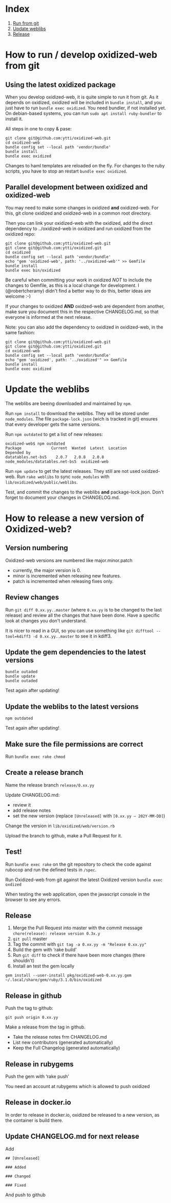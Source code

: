 # Index
1. [Run from git](#how-to-run--develop-oxidized-web-from-git)
2. [Update weblibs](#update-the-weblibs)
3. [Release](#how-to-release-a-new-version-of-oxidized-web)

# How to run / develop oxidized-web from git
## Using the latest oxidized package
When you develop oxidized-web, it is quite simple to run it from git. As it depends on oxidized,
oxidized will be included in `bundle install`, and you just have to run `bundle exec oxidized`.
You need bundler, if not installed yet. On debian-based systems, you can run `sudo apt install ruby-bundler` to install it.

All steps in one to copy & pase:
```shell
git clone git@github.com:ytti/oxidized-web.git
cd oxidized-web
bundle config set --local path 'vendor/bundle'
bundle install
bundle exec oxidized
```

Changes to haml templates are reloaded on the fly. For changes to the ruby
scripts, you have to stop an restart `bundle exec oxidized`.

## Parallel development between oxidized and oxidized-web
You may need to make some changes in oxidized **and** oxidized-web. For this,
git clone oxidized and oxidized-web in a common root directory.

Then you can link your oxidized-web with the oxidized, add the direct
dependency to ../oxidized-web in oxidized and run oxidized from the oxidized
repo:

```shell
git clone git@github.com:ytti/oxidized-web.git
git clone git@github.com:ytti/oxidized.git
cd oxidized
bundle config set --local path 'vendor/bundle'
echo "gem 'oxidized-web', path: '../oxidized-web'" >> Gemfile
bundle install
bundle exec bin/oxidized
```

Be careful when committing your work in oxidized *NOT* to include the changes to
Gemfile, as this is a local change for development. I (@robertcheramy) didn't
find a better way to do this, better ideas are welcome :-)

If your changes to oxidized **AND** oxidzed-web are dependent from another, make
sure you document this in the respective CHANGELOG.md, so that everyone is
informed at the next release.

Note: you can also add the dependency to oxidized in oxidized-web, in the same
fashion:
```shell
git clone git@github.com:ytti/oxidized-web.git
git clone git@github.com:ytti/oxidized.git
cd oxidized-web
bundle config set --local path 'vendor/bundle'
echo "gem 'oxidized', path: '../oxidized'" >> Gemfile
bundle install
bundle exec oxidized
```


# Update the weblibs
The weblibs are beeing downloaded and maintained by `npm`.

Run `npm install` to download the weblibs. They will be stored under
`node_modules`.
The file `package-lock.json` (wich is tracked in git) ensures that every
developer gets the same versions.

Run `npm outdated` to get a list of new releases:

```shell
oxidized-web$ npm outdated
Package             Current  Wanted  Latest  Location                         Depended by
datatables.net-bs5    2.0.7   2.0.8   2.0.8  node_modules/datatables.net-bs5  oxidized-web
```

Run `npm update` to get the latest releases. They still are not used
oxidzed-web. Run `rake weblibs` to sync `node_modules` with
`lib/oxidized/web/public/weblibs`.

Test, and commit the changes to the weblibs **and** package-lock.json. Don't
forget to document your changes in CHANGELOG.md.

# How to release a new version of Oxidized-web?

## Version numbering
Oxidized-web versions are numbered like major.minor.patch
- currently, the major version is 0.
- minor is incremented when releasing new features.
- patch is incremented when releasing fixes only.

## Review changes
Run `git diff 0.xx.yy..master` (where `0.xx.yy` is to be changed to the last
release) and review all the changes that have been done. Have a specific look
at changes you don't understand.

It is nicer to read in a GUI, so you can use something like
`git difftool --tool=kdiff3 -d 0.xx.yy..master` to see it in kdiff3.

## Update the gem dependencies to the latest versions
```
bundle outaded
bundle update
bundle outaded
```

Test again after updating!

## Update the weblibs to the latest versions
```
npm outdated
```

Test again after updating!

## Make sure the file permissions are correct
Run `bundle exec rake chmod`

## Create a release branch
Name the release branch `release/0.xx.yy`

Update CHANGELOG.md:
- review it
- add release notes
- set the new version (replace `[Unreleased]` with `[0.xx.yy – 202Y-MM-DD]`)

Change the version in `lib/oxidized/web/version.rb`

Upload the branch to github, make a Pull Request for it.

## Test!
Run `bundle exec rake` on the git repository to check the code against rubocop
and run the defined tests in `/spec`.

Run Oxidized-web from git against the latest Oxidized version `bundle exec oxdized`

When testing the web application, open the javascript console in the browser to
see any errors.

## Release
1. Merge the Pull Request into master with the commit message
   `chore(release): release version 0.3x.y`
2. `git pull` master
3. Tag the commit with `git tag -a 0.xx.yy -m "Release 0.xx.yy"`
4. Build the gem with ‘rake build’
5. Run `git diff` to check if there have been more changes (there shouldn't)
6. Install an test the gem locally
```shell
gem install --user-install pkg/oxidized-web-0.xx.yy.gem
~/.local/share/gem/ruby/3.1.0/bin/oxidized
```

## Release in github
Push the tag to github:
```
git push origin 0.xx.yy
```

Make a release from the tag in github.
- Take the release notes frm CHANGELOG.md
- List new contributors (generated automatically)
- Keep the Full Changelog (generated automatically)

## Release in rubygems
Push the gem with ‘rake push’

You need an account at rubygems which is allowed to push oxidized

## Release in docker.io
In order to release in docker.io, oxidized be released to a new version,
as the container is build there.

## Update CHANGELOG.md for next release
Add
```
## [Unreleased]

### Added

### Changed

### Fixed

```
And push to github

